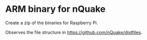# ARM binary for nQuake

Create a zip of the binaries for Raspberry Pi.

Observes the file structure in https://github.com/nQuake/distfiles.
